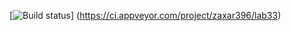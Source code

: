 [![Build status](https://ci.appveyor.com/api/projects/status/l0nwebsyxwcc3lcs?svg=true)]
(https://ci.appveyor.com/project/zaxar396/lab33)
